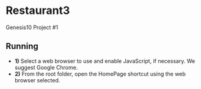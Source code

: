 # Restaurant3

Genesis10 Project #1

## Running
* **1)** Select a web browser to use and enable JavaScript, if necessary. We suggest Google Chrome.
* **2)** From the root folder, open the HomePage shortcut using the web browser selected.
